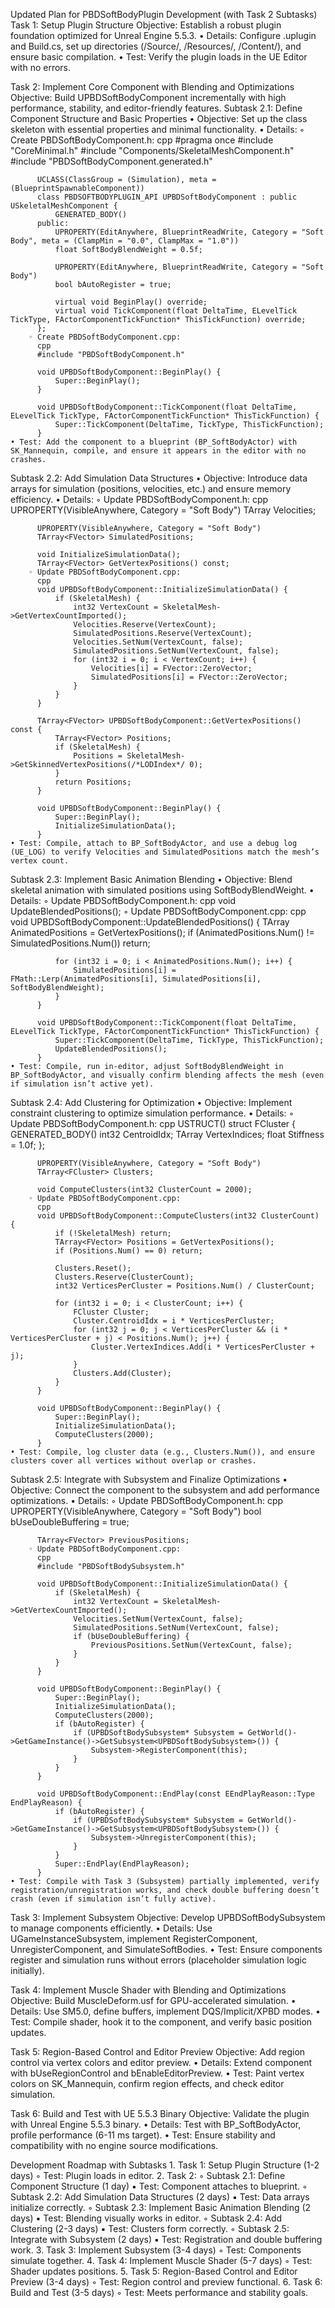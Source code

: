 Updated Plan for PBDSoftBodyPlugin Development (with Task 2 Subtasks)
Task 1: Setup Plugin Structure
Objective: Establish a robust plugin foundation optimized for Unreal Engine 5.5.3.
    • Details: Configure .uplugin and Build.cs, set up directories (/Source/, /Resources/, /Content/), and ensure basic compilation.
    • Test: Verify the plugin loads in the UE Editor with no errors.

Task 2: Implement Core Component with Blending and Optimizations
Objective: Build UPBDSoftBodyComponent incrementally with high performance, stability, and editor-friendly features.
Subtask 2.1: Define Component Structure and Basic Properties
    • Objective: Set up the class skeleton with essential properties and minimal functionality.
    • Details:
        ◦ Create PBDSoftBodyComponent.h:
          cpp
          #pragma once
          #include "CoreMinimal.h"
          #include "Components/SkeletalMeshComponent.h"
          #include "PBDSoftBodyComponent.generated.h"
          
          UCLASS(ClassGroup = (Simulation), meta = (BlueprintSpawnableComponent))
          class PBDSOFTBODYPLUGIN_API UPBDSoftBodyComponent : public USkeletalMeshComponent {
              GENERATED_BODY()
          public:
              UPROPERTY(EditAnywhere, BlueprintReadWrite, Category = "Soft Body", meta = (ClampMin = "0.0", ClampMax = "1.0"))
              float SoftBodyBlendWeight = 0.5f;
          
              UPROPERTY(EditAnywhere, BlueprintReadWrite, Category = "Soft Body")
              bool bAutoRegister = true;
          
              virtual void BeginPlay() override;
              virtual void TickComponent(float DeltaTime, ELevelTick TickType, FActorComponentTickFunction* ThisTickFunction) override;
          };
        ◦ Create PBDSoftBodyComponent.cpp:
          cpp
          #include "PBDSoftBodyComponent.h"
          
          void UPBDSoftBodyComponent::BeginPlay() {
              Super::BeginPlay();
          }
          
          void UPBDSoftBodyComponent::TickComponent(float DeltaTime, ELevelTick TickType, FActorComponentTickFunction* ThisTickFunction) {
              Super::TickComponent(DeltaTime, TickType, ThisTickFunction);
          }
    • Test: Add the component to a blueprint (BP_SoftBodyActor) with SK_Mannequin, compile, and ensure it appears in the editor with no crashes.
Subtask 2.2: Add Simulation Data Structures
    • Objective: Introduce data arrays for simulation (positions, velocities, etc.) and ensure memory efficiency.
    • Details:
        ◦ Update PBDSoftBodyComponent.h:
          cpp
          UPROPERTY(VisibleAnywhere, Category = "Soft Body")
          TArray<FVector> Velocities;
          
          UPROPERTY(VisibleAnywhere, Category = "Soft Body")
          TArray<FVector> SimulatedPositions;
          
          void InitializeSimulationData();
          TArray<FVector> GetVertexPositions() const;
        ◦ Update PBDSoftBodyComponent.cpp:
          cpp
          void UPBDSoftBodyComponent::InitializeSimulationData() {
              if (SkeletalMesh) {
                  int32 VertexCount = SkeletalMesh->GetVertexCountImported();
                  Velocities.Reserve(VertexCount);
                  SimulatedPositions.Reserve(VertexCount);
                  Velocities.SetNum(VertexCount, false);
                  SimulatedPositions.SetNum(VertexCount, false);
                  for (int32 i = 0; i < VertexCount; i++) {
                      Velocities[i] = FVector::ZeroVector;
                      SimulatedPositions[i] = FVector::ZeroVector;
                  }
              }
          }
          
          TArray<FVector> UPBDSoftBodyComponent::GetVertexPositions() const {
              TArray<FVector> Positions;
              if (SkeletalMesh) {
                  Positions = SkeletalMesh->GetSkinnedVertexPositions(/*LODIndex*/ 0);
              }
              return Positions;
          }
          
          void UPBDSoftBodyComponent::BeginPlay() {
              Super::BeginPlay();
              InitializeSimulationData();
          }
    • Test: Compile, attach to BP_SoftBodyActor, and use a debug log (UE_LOG) to verify Velocities and SimulatedPositions match the mesh’s vertex count.
Subtask 2.3: Implement Basic Animation Blending
    • Objective: Blend skeletal animation with simulated positions using SoftBodyBlendWeight.
    • Details:
        ◦ Update PBDSoftBodyComponent.h:
          cpp
          void UpdateBlendedPositions();
        ◦ Update PBDSoftBodyComponent.cpp:
          cpp
          void UPBDSoftBodyComponent::UpdateBlendedPositions() {
              TArray<FVector> AnimatedPositions = GetVertexPositions();
              if (AnimatedPositions.Num() != SimulatedPositions.Num()) return;
          
              for (int32 i = 0; i < AnimatedPositions.Num(); i++) {
                  SimulatedPositions[i] = FMath::Lerp(AnimatedPositions[i], SimulatedPositions[i], SoftBodyBlendWeight);
              }
          }
          
          void UPBDSoftBodyComponent::TickComponent(float DeltaTime, ELevelTick TickType, FActorComponentTickFunction* ThisTickFunction) {
              Super::TickComponent(DeltaTime, TickType, ThisTickFunction);
              UpdateBlendedPositions();
          }
    • Test: Compile, run in-editor, adjust SoftBodyBlendWeight in BP_SoftBodyActor, and visually confirm blending affects the mesh (even if simulation isn’t active yet).
Subtask 2.4: Add Clustering for Optimization
    • Objective: Implement constraint clustering to optimize simulation performance.
    • Details:
        ◦ Update PBDSoftBodyComponent.h:
          cpp
          USTRUCT()
          struct FCluster {
              GENERATED_BODY()
              int32 CentroidIdx;
              TArray<int32> VertexIndices;
              float Stiffness = 1.0f;
          };
          
          UPROPERTY(VisibleAnywhere, Category = "Soft Body")
          TArray<FCluster> Clusters;
          
          void ComputeClusters(int32 ClusterCount = 2000);
        ◦ Update PBDSoftBodyComponent.cpp:
          cpp
          void UPBDSoftBodyComponent::ComputeClusters(int32 ClusterCount) {
              if (!SkeletalMesh) return;
              TArray<FVector> Positions = GetVertexPositions();
              if (Positions.Num() == 0) return;
          
              Clusters.Reset();
              Clusters.Reserve(ClusterCount);
              int32 VerticesPerCluster = Positions.Num() / ClusterCount;
          
              for (int32 i = 0; i < ClusterCount; i++) {
                  FCluster Cluster;
                  Cluster.CentroidIdx = i * VerticesPerCluster;
                  for (int32 j = 0; j < VerticesPerCluster && (i * VerticesPerCluster + j) < Positions.Num(); j++) {
                      Cluster.VertexIndices.Add(i * VerticesPerCluster + j);
                  }
                  Clusters.Add(Cluster);
              }
          }
          
          void UPBDSoftBodyComponent::BeginPlay() {
              Super::BeginPlay();
              InitializeSimulationData();
              ComputeClusters(2000);
          }
    • Test: Compile, log cluster data (e.g., Clusters.Num()), and ensure clusters cover all vertices without overlap or crashes.
Subtask 2.5: Integrate with Subsystem and Finalize Optimizations
    • Objective: Connect the component to the subsystem and add performance optimizations.
    • Details:
        ◦ Update PBDSoftBodyComponent.h:
          cpp
          UPROPERTY(VisibleAnywhere, Category = "Soft Body")
          bool bUseDoubleBuffering = true;
          
          TArray<FVector> PreviousPositions;
        ◦ Update PBDSoftBodyComponent.cpp:
          cpp
          #include "PBDSoftBodySubsystem.h"
          
          void UPBDSoftBodyComponent::InitializeSimulationData() {
              if (SkeletalMesh) {
                  int32 VertexCount = SkeletalMesh->GetVertexCountImported();
                  Velocities.SetNum(VertexCount, false);
                  SimulatedPositions.SetNum(VertexCount, false);
                  if (bUseDoubleBuffering) {
                      PreviousPositions.SetNum(VertexCount, false);
                  }
              }
          }
          
          void UPBDSoftBodyComponent::BeginPlay() {
              Super::BeginPlay();
              InitializeSimulationData();
              ComputeClusters(2000);
              if (bAutoRegister) {
                  if (UPBDSoftBodySubsystem* Subsystem = GetWorld()->GetGameInstance()->GetSubsystem<UPBDSoftBodySubsystem>()) {
                      Subsystem->RegisterComponent(this);
                  }
              }
          }
          
          void UPBDSoftBodyComponent::EndPlay(const EEndPlayReason::Type EndPlayReason) {
              if (bAutoRegister) {
                  if (UPBDSoftBodySubsystem* Subsystem = GetWorld()->GetGameInstance()->GetSubsystem<UPBDSoftBodySubsystem>()) {
                      Subsystem->UnregisterComponent(this);
                  }
              }
              Super::EndPlay(EndPlayReason);
          }
    • Test: Compile with Task 3 (Subsystem) partially implemented, verify registration/unregistration works, and check double buffering doesn’t crash (even if simulation isn’t fully active).

Task 3: Implement Subsystem
Objective: Develop UPBDSoftBodySubsystem to manage components efficiently.
    • Details: Use UGameInstanceSubsystem, implement RegisterComponent, UnregisterComponent, and SimulateSoftBodies.
    • Test: Ensure components register and simulation runs without errors (placeholder simulation logic initially).

Task 4: Implement Muscle Shader with Blending and Optimizations
Objective: Build MuscleDeform.usf for GPU-accelerated simulation.
    • Details: Use SM5.0, define buffers, implement DQS/Implicit/XPBD modes.
    • Test: Compile shader, hook it to the component, and verify basic position updates.

Task 5: Region-Based Control and Editor Preview
Objective: Add region control via vertex colors and editor preview.
    • Details: Extend component with bUseRegionControl and bEnableEditorPreview.
    • Test: Paint vertex colors on SK_Mannequin, confirm region effects, and check editor simulation.

Task 6: Build and Test with UE 5.5.3 Binary
Objective: Validate the plugin with Unreal Engine 5.5.3 binary.
    • Details: Test with BP_SoftBodyActor, profile performance (6-11 ms target).
    • Test: Ensure stability and compatibility with no engine source modifications.

Development Roadmap with Subtasks
    1. Task 1: Setup Plugin Structure (1-2 days)
        ◦ Test: Plugin loads in editor.
    2. Task 2:
        ◦ Subtask 2.1: Define Component Structure (1 day)
            ▪ Test: Component attaches to blueprint.
        ◦ Subtask 2.2: Add Simulation Data Structures (2 days)
            ▪ Test: Data arrays initialize correctly.
        ◦ Subtask 2.3: Implement Basic Animation Blending (2 days)
            ▪ Test: Blending visually works in editor.
        ◦ Subtask 2.4: Add Clustering (2-3 days)
            ▪ Test: Clusters form correctly.
        ◦ Subtask 2.5: Integrate with Subsystem (2 days)
            ▪ Test: Registration and double buffering work.
    3. Task 3: Implement Subsystem (3-4 days)
        ◦ Test: Components simulate together.
    4. Task 4: Implement Muscle Shader (5-7 days)
        ◦ Test: Shader updates positions.
    5. Task 5: Region-Based Control and Editor Preview (3-4 days)
        ◦ Test: Region control and preview functional.
    6. Task 6: Build and Test (3-5 days)
        ◦ Test: Meets performance and stability goals.


